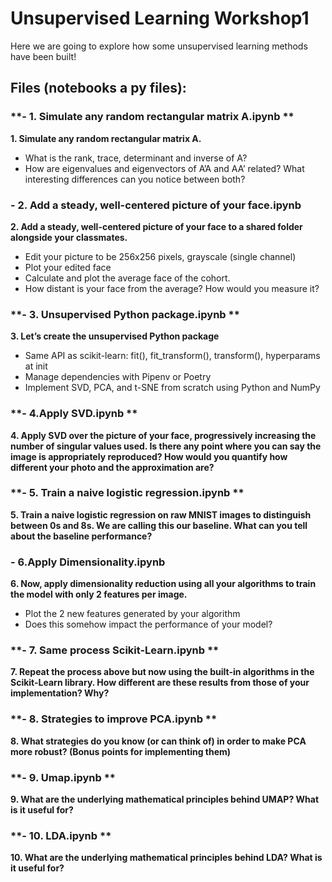 # Unsupervised Learning Workshop1

Here we are going to explore how some unsupervised learning methods have been built! 


## Files (notebooks a py files):

### **- 1. Simulate any random rectangular matrix A.ipynb **

**1. Simulate any random rectangular matrix A.**
- What is the rank, trace, determinant and inverse of A?
- How are eigenvalues and eigenvectors of A’A and AA’ related? What interesting differences can you notice between both?

### **- 2. Add a steady, well-centered picture of your face.ipynb**

**2. Add a steady, well-centered picture of your face to a shared folder alongside your classmates.**
- Edit your picture to be 256x256 pixels, grayscale (single channel)
- Plot your edited face
- Calculate and plot the average face of the cohort.
- How distant is your face from the average? How would you measure it?

### **- 3. Unsupervised Python package.ipynb **

**3. Let’s create the unsupervised Python package**
- Same API as scikit-learn: fit(), fit_transform(), transform(), hyperparams at init
- Manage dependencies with Pipenv or Poetry
- Implement SVD, PCA, and t-SNE from scratch using Python and NumPy


### **- 4.Apply SVD.ipynb **

**4. Apply SVD over the picture of your face, progressively increasing the number of singular values used. Is there any point where you can say the image is appropriately reproduced? How would you quantify how different your photo and the approximation are?**

### **- 5. Train a naive logistic regression.ipynb **

**5. Train a naive logistic regression on raw MNIST images to distinguish between 0s and 8s. We are calling this our baseline. What can you tell about the baseline performance?**

### **- 6.Apply Dimensionality.ipynb**

**6. Now, apply dimensionality reduction using all your algorithms to train the model with only 2 features per image.**
- Plot the 2 new features generated by your algorithm
- Does this somehow impact the performance of your model?

### **- 7. Same process Scikit-Learn.ipynb **

**7. Repeat the process above but now using the built-in algorithms in the Scikit-Learn library. How different are these results from those of your implementation? Why?**

### **- 8. Strategies to improve PCA.ipynb **

**8. What strategies do you know (or can think of) in order to make PCA more robust? (Bonus points for implementing them)**

### **- 9. Umap.ipynb **

**9. What are the underlying mathematical principles behind UMAP? What is it useful for?**

### **- 10. LDA.ipynb **

**10. What are the underlying mathematical principles behind LDA? What is it useful for?**


